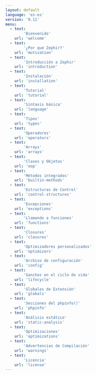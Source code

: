 ```yaml
---
layout: default
language: 'es-es'
version: '0.11'
menu:
  - text: 
        'Bienvenido'
    url: 'welcome'
  - text: 
        '¿Por qué Zephir?'
    url: 'motivation'
  - text: 
        'Introducción a Zephir'
    url: 'introduction'
  - text: 
        'Instalación'
    url: 'installation'
  - text: 
        'Tutorial'
    url: 'tutorial'
  - text: 
        'Sintaxis básica'
    url: 'language'
  - text: 
        'Tipos'
    url: 'types'
  - text: 
        'Operadores'
    url: 'operators'
  - text: 
        'Arrays'
    url: 'arrays'
  - text: 
        'Clases y Objetos'
    url: 'oop'
  - text: 
        'Métodos integrados'
    url: 'builtin-methods'
  - text: 
        'Estructuras de Control'
    url: 'control-structures'
  - text: 
        'Excepciones'
    url: 'exceptions'
  - text: 
        'Llamando a funciones'
    url: 'functions'
  - text: 
        'Closures'
    url: 'closures'
  - text: 
        'Optimizadores personalizados'
    url: 'optimizers'
  - text: 
        'Archivo de configuración'
    url: 'config'
  - text: 
        'Ganchos en el ciclo de vida'
    url: 'lifecycle'
  - text: 
        'Globales de Extensión'
    url: 'globals'
  - text: 
        'Secciones del phpinfo()'
    url: 'phpinfo'
  - text: 
        'Análisis estático'
    url: 'static-analysis'
  - text: 
        'Optimizaciones'
    url: 'optimizations'
  - text: 
        'Advertencias de Compilación'
    url: 'warnings'
  - text: 
        'Licencia'
    url: 'license'
---
```

